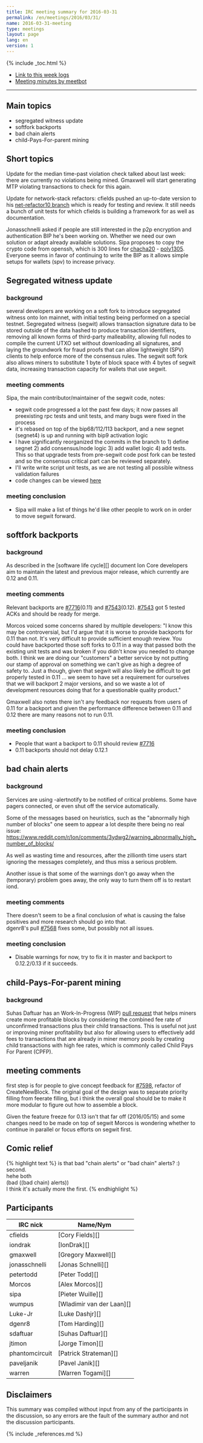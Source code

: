```yaml
---
title: IRC meeting summary for 2016-03-31
permalink: /en/meetings/2016/03/31/
name: 2016-03-31-meeting
type: meetings
layout: page
lang: en
version: 1
---
```

{% include _toc.html %}

- [Link to this week logs](http://ionstats.com/irc/ion-core-dev/logs/2016/03/31#l1459450785.0)
- [Meeting minutes by meetbot](http://www.erisian.com.au/meetbot/ion-core-dev/2016/ion-core-dev.2016-03-31-18.59.html)

---

## Main topics

- segregated witness update
- softfork backports
- bad chain alerts
- child-Pays-For-parent mining

## Short topics

Update for the median time-past violation check talked about last week: there are currently no violations being mined. Gmaxwell will start generating MTP violating transactions to check for this again.

Update for network-stack refactors: cfields pushed an up-to-date version to his [net-refactor10 branch](https://github.com/theuni/ion/tree/net-refactor10) which is ready for testing and review. It still needs a bunch of unit tests for which cfields is building a framework for as well as documentation.

Jonasschnelli asked if people are still interested in the p2p encryption and authentication BIP he's been working on. Whether we need our own solution or adapt already available solutions. Sipa proposes to copy the crypto code from openssh, which is 300 lines for [chacha20](https://en.wikipedia.org/wiki/Salsa20#ChaCha_variant) - [poly1305](https://en.wikipedia.org/wiki/Poly1305). Everyone seems in favor of continuing to write the BIP as it allows simple setups for wallets (spv) to increase privacy.

## Segregated witness update

### background

several developers are working on a soft fork to introduce segregated witness onto Ion mainnet, with initial testing being performed on a special testnet. Segregated witness (segwit) allows transaction signature data to be stored outside of the data hashed to produce transaction identifiers, removing all known forms of third-party malleability, allowing full nodes to compile the current UTXO set without downloading all signatures, and laying the groundwork for fraud proofs that can allow lightweight (SPV) clients to help enforce more of the consensus rules. The segwit soft fork also allows miners to substitute 1 byte of block space with 4 bytes of segwit data, increasing transaction capacity for wallets that use segwit.

### meeting comments

Sipa, the main contributor/maintainer of the segwit code, notes:

- segwit code progressed a lot the past few days; it now passes all preexisting rpc tests and unit tests, and many bugs were fixed in the process
- it's rebased on top of the bip68/112/113 backport, and a new segnet (segnet4) is up and running with bip9 activation logic
- I have significantly reorganized the commits in the branch to 1) define segnet 2) add consensus/node logic 3) add wallet logic 4) add tests. This so that upgrade tests from pre-segwit code post fork can be tested and so the consensus critical part can be reviewed separately.
- I'll write write script unit tests, as we are not testing all possible witness validation failures
- code changes can be viewed [here](https://github.com/sipa/ion/compare/segwit-base...sipa:segwit)

### meeting conclusion

- Sipa will make a list of things he'd like other people to work on in order to move segwit forward.


## softfork backports

### background

As described in the [software life cycle][] document Ion Core developers aim to maintain the latest and previous major release, which currently are 0.12 and 0.11.

### meeting comments

Relevant backports are [#7716][](0.11) and [#7543][](0.12). [#7543][] got 5 tested ACKs and should be ready for merge.

Morcos voiced some concerns shared by multiple developers: "I know this may be controversial, but I'd argue that it is worse to provide backports for 0.11 than not. It's very difficult to provide sufficient enough review.  You could have backported those soft forks to 0.11 in a way that passed both the existing unit tests and was broken if you didn't know you needed to change both. I think we are doing our "customers" a better service by not putting our stamp of approval on something we can't give as high a degree of safety to. Just a though, given that segwit will also likely be difficult to get properly tested in 0.11 ... we seem to have set a requirement for ourselves that we will backport 2 major versions, and so we waste a lot of development resources doing that for a questionable quality product."

Gmaxwell also notes there isn't any feedback nor requests from users of 0.11 for a backport and given the performance difference between 0.11 and 0.12 there are many reasons not to run 0.11. 

### meeting conclusion

- People that want a backport to 0.11 should review [#7716][] 
- 0.11 backports should not delay 0.12.1

## bad chain alerts

### background

Services are using -alertnotify to be notified of critical problems. Some have pagers connected, or even shut off the service automatically.

Some of the messages based on heuristics, such as the "abnormally high number of blocks" one seem to appear a lot despite there being no real issue: https://www.reddit.com/r/Ion/comments/3ydwg2/warning_abnormally_high_number_of_blocks/

As well as wasting time and resources, after the zillionth time users start ignoring the messages completely, and thus miss a serious problem.

Another issue is that some of the warnings don't go away when the (temporary) problem goes away, the only way to turn them off is to restart iond.

### meeting comments

There doesn't seem to be a final conclusion of what is causing the false positives and more research should go into that.  
dgenr8's pull [#7568][] fixes some, but possibly not all issues.

### meeting conclusion

- Disable warnings for now, try to fix it in master and backport to 0.12.2/0.13 if it succeeds.

## child-Pays-For-parent mining

### background

Suhas Daftuar has an Work-In-Progress (WIP) [pull request][#7600] that helps miners create more profitable blocks by considering the combined fee rate of unconfirmed transactions plus their child transactions. This is useful not just  or improving miner profitability but also for allowing users to effectively add fees to transactions that are already in miner memory pools by creating child transactions with high fee rates, which is commonly called Child Pays For Parent (CPFP).

## meeting comments

first step is for people to give concept feedback for [#7598][], refactor of CreateNewBlock. The original goal of the design was to separate priority filling from feerate filling, but i think the overall goal should be to make it more modular to figure out how to assemble a block.

Given the feature freeze for 0.13 isn't that far off (2016/05/15) and some changes need to be made on top of segwit Morcos is wondering whether to continue in parallel or focus efforts on segwit first.

## Comic relief

{% highlight text %}
<gmaxwell> is that bad "chain alerts" or "bad chain" alerts? :)  
<jonasschnelli> second.  
<wumpus> hehe both  
<sipa> (bad ((bad chain) alerts))  
<gmaxwell> I think it's actually more the first.
{% endhighlight %}

## Participants

| IRC nick      | Name/Nym                  |
|---------------|---------------------------|
| cfields       | [Cory Fields][]           |
| iondrak       | [IonDrak][]               |
| gmaxwell      | [Gregory Maxwell][]       |
| jonasschnelli | [Jonas Schnelli][]        |
| petertodd     | [Peter Todd][]            |
| Morcos        | [Alex Morcos][]           |
| sipa          | [Pieter Wuille][]         |
| wumpus        | [Wladimir van der Laan][] |
| Luke-Jr       | [Luke Dashjr][]           |
| dgenr8        | [Tom Harding][]           |
| sdaftuar      | [Suhas Daftuar][]         |
| jtimon        | [Jorge Timon][]           |
| phantomcircuit| [Patrick Strateman][]     |       
| paveljanik    | [Pavel Janik][]           |
| warren        | [Warren Togami][]         |

## Disclaimers

This summary was compiled without input from any of the participants in the discussion, so any errors are the fault of the summary author and not the discussion participants.

[#7598]: https://github.com/cevap/ion/pull/7598
[#7600]: https://github.com/cevap/ion/pull/7600
[#7543]: https://github.com/cevap/ion/pull/7543
[#7716]: https://github.com/cevap/ion/pull/7716
[#7568]: https://github.com/cevap/ion/pull/7568

{% include _references.md %}
